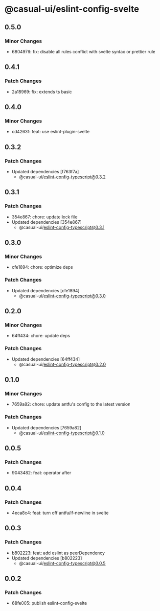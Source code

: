 # @casual-ui/eslint-config-svelte

## 0.5.0

### Minor Changes

- 6804976: fix: disable all rules conflict with svelte syntax or prettier rule

## 0.4.1

### Patch Changes

- 2a18969: fix: extends ts basic

## 0.4.0

### Minor Changes

- cd4263f: feat: use eslint-plugin-svelte

## 0.3.2

### Patch Changes

- Updated dependencies [f763f7a]
  - @casual-ui/eslint-config-typescript@0.3.2

## 0.3.1

### Patch Changes

- 354e867: chore: update lock file
- Updated dependencies [354e867]
  - @casual-ui/eslint-config-typescript@0.3.1

## 0.3.0

### Minor Changes

- cfe1894: chore: optimize deps

### Patch Changes

- Updated dependencies [cfe1894]
  - @casual-ui/eslint-config-typescript@0.3.0

## 0.2.0

### Minor Changes

- 64ff434: chore: update deps

### Patch Changes

- Updated dependencies [64ff434]
  - @casual-ui/eslint-config-typescript@0.2.0

## 0.1.0

### Minor Changes

- 7659a82: chore: update antfu's config to the latest version

### Patch Changes

- Updated dependencies [7659a82]
  - @casual-ui/eslint-config-typescript@0.1.0

## 0.0.5

### Patch Changes

- 9043482: feat: operator after

## 0.0.4

### Patch Changes

- 4eca8c4: feat: turn off antfu/if-newline in svelte

## 0.0.3

### Patch Changes

- b802223: feat: add eslint as peerDependency
- Updated dependencies [b802223]
  - @casual-ui/eslint-config-typescript@0.0.5

## 0.0.2

### Patch Changes

- 68fe005: publish eslint-config-svelte
